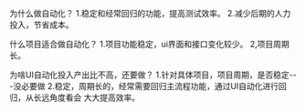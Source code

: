 为什么做自动化？
1.稳定和经常回归的功能，提高测试效率。
2.减少后期的人力投入，节省成本。

什么项目适合做自动化？
1.项目功能稳定，ui界面和接口变化较少。
2,项目周期长。

为啥UI自动化投入产出比不高，还要做？
1.针对具体项目，项目周期，是否稳定---没必要做
2.稳定，周期长的，经常需要回归主流程功能，通过UI自动化进行回归，从长远角度看会
大大提高效率。






